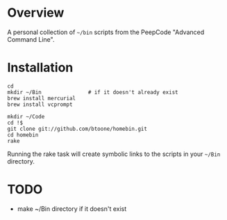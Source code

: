 
# Overview #

A personal collection of `~/bin` scripts from the PeepCode "Advanced Command Line".

# Installation #

    cd
    mkdir ~/Bin               # if it doesn't already exist
    brew install mercurial
    brew install vcprompt

    mkdir ~/Code
    cd !$
    git clone git://github.com/btoone/homebin.git
    cd homebin
    rake

Running the rake task will create symbolic links to the scripts in your `~/Bin` directory.

# TODO #

* make ~/Bin directory if it doesn't exist